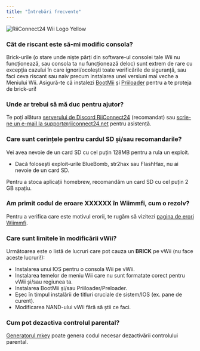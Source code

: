 ```yaml
---
title: "Întrebări frecvente"
---
```


![RiiConnect24 Wii Logo Yellow](/images/Wii_Yellow_Gray.jpg)

### Cât de riscant este să-mi modific consola?
Brick-urile (o stare unde niște părți din software-ul consolei tale Wii nu funcționează, sau consola ta nu funcționează deloc) sunt extrem de rare cu excepția cazului în care ignori/ocolești toate verificările de siguranță, sau faci ceva riscant sau naiv precum instalarea unei versiuni mai veche a Meniului Wii. Asigură-te că instalezi [BootMii](bootmii) și [Priiloader](priiloader) pentru a te proteja de brick-uri!

### Unde ar trebui să mă duc pentru ajutor?
Te poți alătura [serverului de Discord RiiConnect24](https://discord.gg/rc24) (recomandat) sau [scrie-ne un e-mail la support@riiconnect24.net](mailto:support@riiconnect24.net) pentru asistență.

### Care sunt cerințele pentru cardul SD și/sau recomandarile?
Vei avea nevoie de un card SD cu cel puțin 128MB pentru a rula un exploit.

- Dacă folosești exploit-urile BlueBomb, str2hax sau FlashHax, nu ai nevoie de un card SD.

Pentru a stoca aplicații homebrew, recomandăm un card SD cu cel puțin 2 GB spațiu.

### Am primit codul de eroare XXXXXX în Wiimmfi, cum o rezolv?
Pentru a verifica care este motivul erorii, te rugăm să vizitezi [pagina de erori Wiimmfi](https://wiimmfi.de/error).

### Care sunt limitele în modificării vWii?
Următoarea este o listă de lucruri care pot cauza un **BRICK** pe vWii (nu face aceste lucruri!):
* Instalarea unui IOS pentru o consola Wii pe vWii.
* Instalarea temelor de meniu Wii care nu sunt formatate corect pentru vWii și/sau regiunea ta.
* Instalarea BootMii și/sau Priiloader/Preloader.
* Eșec în timpul instalării de titluri cruciale de sistem/IOS (ex. pane de curent).
* Modificarea NAND-ului vWii fără să știi ce faci.

### Cum pot dezactiva controlul parental?
[Generatorul mkey](https://mkey.salthax.org) poate genera codul necesar dezactivării controlului parental.
